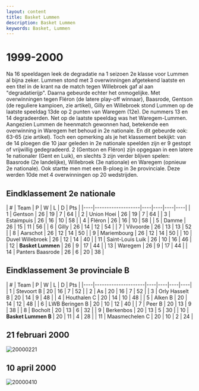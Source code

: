 ```yaml
---
layout: content
title: Basket Lummen
description: Basket Lummen
keywords: Basket, Lummen
---
```


# 1999-2000

Na 16 speeldagen leek de degradatie na 1 seizoen 2e klasse voor Lummen al bijna zeker. Lummen stond met 3 overwinningen afgetekend laatste en een titel in de krant na de match tegen Willebroek gaf al aan "degradatierijp". Daarna gebeurde echter het onmogelijke. Met overwinningen tegen Fléron (de latere play-off winnaar), Baasrode, Gentson (de reguliere kampioen, zie artikel), Gilly en Willebroek stond Lummen op de laatste speeldag 13de op 2 punten van Waregem (12e). De nummers 13 en 14 degradeerden. Net op de laatste speeldag was het Waregem-Lummen. Aangezien Lummen de heenmatch gewonnen had, betekende een overwinning in Waregem het behoud in 2e nationale. En dit gebeurde ook: 63-65 (zie artikel).
Toch een opmerking als je het klassement bekijkt: van de 14 ploegen die 10 jaar geleden in 2e nationale speelden zijn er 9 gestopt of vrijwillig gedegradeerd. 2 (Gentson en Fléron) zijn opgegaan in een latere 1e nationaler (Gent en Luik), en slechts 3 zijn verder blijven spelen: Baasrode (2e landelijke), Willebroek (3e nationale) en Waregem (opnieuw 2e nationale).
Ook startte men met een B-ploeg in 3e provinciale. Deze werden 10de met 4 overwinningen op 20 wedstrijden.

## Eindklassement 2e nationale

| #  | Team               | P  | W  | L  | D | Pts |
|----|-------------------|----|----|----|----|
| 1  | Gentson           | 26 | 19 | 7  | 64 |
| 2  | Union Hoei        | 26 | 19 | 7  | 64 |
| 3  | Estaimpuis        | 26 | 16 | 10 | 58 |
| 4  | Fléron            | 26 | 16 | 10 | 58 |
| 5  | Damme             | 26 | 15 | 11 | 56 |
| 6  | Gilly             | 26 | 14 | 12 | 54 |
| 7  | Vilvoorde         | 26 | 13 | 13 | 52 |
| 8  | Aarschot          | 26 | 12 | 14 | 50 |
| 9  | Mariembourg       | 26 | 12 | 14 | 50 |
| 10 | Duvel Willebroek  | 26 | 12 | 14 | 40 |
| 11 | Saint-Louis Luik  | 26 | 10 | 16 | 46 |
| 12 | **Basket Lummen** | 26 | 9  | 17 | 44 |
| 13 | Waregem           | 26 | 9  | 17 | 44 |
| 14 | Panters Baasrode  | 26 | 6  | 20 | 38 |

## Eindklassement 3e provinciale B

| #  | Team               | P  | W  | L  | D | Pts |
|----|---------------------|----|----|----|----|
| 1  | Stevoort B          | 20 | 16 | 7  | 52 |
| 2  | As                  | 20 | 16 | 7  | 52 |
| 3  | Orly Hasselt B      | 20 | 14 | 9  | 48 |
| 4  | Houthalen C         | 20 | 14 | 10 | 48 |
| 5  | Alken B             | 20 | 14 | 12 | 48 |
| 6  | LWB Beringen B      | 20 | 10 | 12 | 40 |
| 7  | 	Peer B             | 20 | 13 | 9  | 38 |
| 8  | Bocholt             | 20 | 13 | 6  | 32 |
| 9  | Berkenbos           | 20 | 13 | 5  | 30 |
| 10 | **Basket Lummen B** | 20 | 11 | 4  | 28 |
| 11 | Maasmechelen C      | 20 | 10 | 2  | 24 |

## 21 februari 2000

![20000221](/club/geschiedenis/1999-2000/20000221.gif)

## 10 april 2000

![20000410](/club/geschiedenis/1999-2000/20000410.gif)
